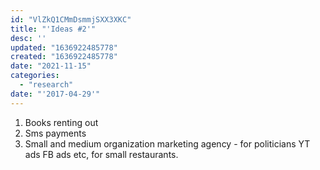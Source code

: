 ```yaml
---
id: "VlZkQ1CMmDsmmjSXX3XKC"
title: "'Ideas #2'"
desc: ''
updated: "1636922485778"
created: "1636922485778"
date: "2021-11-15"
categories: 
  - "research"
date: "'2017-04-29'"
---
```


1. Books renting out
2. Sms payments
3. Small and medium organization marketing agency - for politicians YT ads FB ads etc, for small restaurants.
